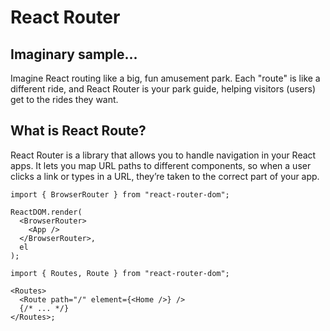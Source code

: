 # React Router

## Imaginary sample...
Imagine React routing like a big, fun amusement park. Each "route" is like a different ride, and React Router is your park guide, helping visitors (users) get to the rides they want.

## What is React Route?
React Router is a library that allows you to handle navigation in your React apps. It lets you map URL paths to different components, so when a user clicks a link or types in a URL, they’re taken to the correct part of your app.

```
import { BrowserRouter } from "react-router-dom";

ReactDOM.render(
  <BrowserRouter>
    <App />
  </BrowserRouter>,
  el
);
```

```
import { Routes, Route } from "react-router-dom";

<Routes>
  <Route path="/" element={<Home />} />
  {/* ... */}
</Routes>;
```